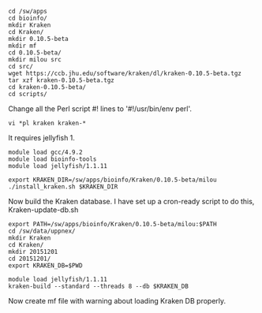 
    cd /sw/apps
    cd bioinfo/
    mkdir Kraken
    cd Kraken/
    mkdir 0.10.5-beta
    mkdir mf
    cd 0.10.5-beta/
    mkdir milou src
    cd src/
    wget https://ccb.jhu.edu/software/kraken/dl/kraken-0.10.5-beta.tgz
    tar xzf kraken-0.10.5-beta.tgz 
    cd kraken-0.10.5-beta/
    cd scripts/

Change all the Perl script #! lines to '#!/usr/bin/env perl'.

    vi *pl kraken kraken-*

It requires jellyfish 1.

    module load gcc/4.9.2
    module load bioinfo-tools
    module load jellyfish/1.1.11

    export KRAKEN_DIR=/sw/apps/bioinfo/Kraken/0.10.5-beta/milou
    ./install_kraken.sh $KRAKEN_DIR

Now build the Kraken database.  I have set up a cron-ready script to do this, Kraken-update-db.sh

    export PATH=/sw/apps/bioinfo/Kraken/0.10.5-beta/milou:$PATH
    cd /sw/data/uppnex/
    mkdir Kraken
    cd Kraken/
    mkdir 20151201
    cd 20151201/
    export KRAKEN_DB=$PWD

    module load jellyfish/1.1.11
    kraken-build --standard --threads 8 --db $KRAKEN_DB

Now create mf file with warning about loading Kraken DB properly.
